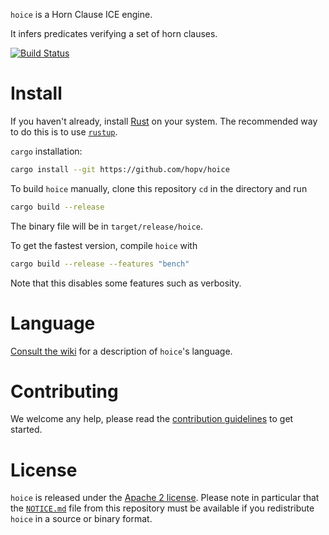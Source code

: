 `hoice` is a Horn Clause ICE engine.

It infers predicates verifying a set of horn clauses.

[![Build Status](https://travis-ci.org/hopv/hoice.svg?branch=master)](https://travis-ci.org/hopv/hoice)


# Install

If you haven't already, install [Rust](https://www.rust-lang.org) on your system. The recommended way to do this is to use [`rustup`](https://www.rustup.rs/).

`cargo` installation:

```bash
cargo install --git https://github.com/hopv/hoice
```

To build `hoice` manually, clone this repository `cd` in the directory and run

```bash
cargo build --release
```
The binary file will be in `target/release/hoice`.

To get the fastest version, compile `hoice` with

```bash
cargo build --release --features "bench"
```

Note that this disables some features such as verbosity.


# Language

[Consult the wiki](https://github.com/hopv/hoice/wiki/Language) for a description of `hoice`'s language.


# Contributing

We welcome any help, please read the [contribution guidelines](https://github.com/hopv/hoice/wiki/Contributing) to get started.


# License

`hoice` is released under the [Apache 2 license](./LICENSE.md). Please note in particular that the [`NOTICE.md`](./NOTICE.md) file from this repository must be available if you redistribute `hoice` in a source or binary format.
